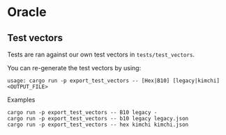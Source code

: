 # Oracle

## Test vectors

Tests are ran against our own test vectors in `tests/test_vectors`.

You can re-generate the test vectors by using:

```text
usage: cargo run -p export_test_vectors -- [Hex|B10] [legacy|kimchi] <OUTPUT_FILE>
```

Examples

```text
cargo run -p export_test_vectors -- B10 legacy -
cargo run -p export_test_vectors -- b10 legacy legacy.json
cargo run -p export_test_vectors -- hex kimchi kimchi.json
```
